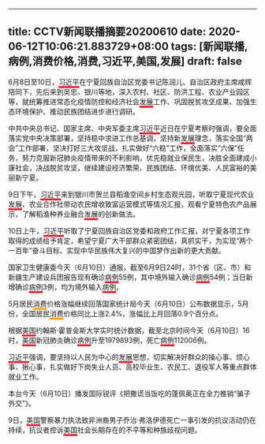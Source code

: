 
---
title: CCTV新闻联播摘要20200610
date: 2020-06-12T10:06:21.883729+08:00
tags: [新闻联播, 病例,消费价格,消费,习近平,美国,发展]
draft: false
---
6月8日至10日，<span style="border-bottom:4px solid #E32636;">习近平</span>在宁夏回族自治区党委书记陈润儿、自治区政府主席咸辉陪同下，先后来到吴忠、银川等地，深入农村、社区、防洪工程、农业产业园区等，就统筹推进常态化疫情防控和经济社会<span style="border-bottom:4px solid #E32636;">发展</span>工作、巩固脱贫攻坚成果、加强生态环境保护、推动民族团结进步进行调研。

中共中央总书记、国家主席、中央军委主席<span style="border-bottom:4px solid #E32636;">习近平</span>近日在宁夏考察时强调，要全面落实党中央决策部署，坚持稳中求进工作总基调，坚持新<span style="border-bottom:4px solid #E32636;">发展</span>理念，落实全国“两会”工作部署，坚决打好三大攻坚战，扎实做好“六稳”工作，全面落实“六保”任务，努力克服新冠肺炎疫情带来的不利影响，优先稳就业保民生，决胜全面建成小康社会，决战脱贫攻坚，继续建设经济繁荣、民族团结、环境优美、人民富裕的美丽新宁夏。

9日下午，<span style="border-bottom:4px solid #E32636;">习近平</span>来到银川市贺兰县稻渔空间乡村生态观光园，听取宁夏现代农业<span style="border-bottom:4px solid #E32636;">发展</span>、农业合作社带动农民增收致富运营模式等情况汇报，观看宁夏特色农产品展示，了解稻渔种养业融合<span style="border-bottom:4px solid #E32636;">发展</span>的创新做法。

10日上午，<span style="border-bottom:4px solid #E32636;">习近平</span>听取了宁夏回族自治区党委和政府工作汇报，对宁夏各项工作取得的成绩给予肯定，希望宁夏广大干部群众紧密团结，真抓实干，为实现“两个一百年”奋斗目标、实现中华民族伟大复兴的中国梦作出新的更大贡献。

国家卫生健康委今天（6月10日）通报，截至6月9日24时，31个省（区、市）和新疆生产建设兵团报告现有确诊<span style="border-bottom:4px solid #E32636;">病例</span>55例，其中境外输入确诊<span style="border-bottom:4px solid #E32636;">病例</span>54例；当日新增确诊<span style="border-bottom:4px solid #E32636;">病例</span>3例，均为境外输入<span style="border-bottom:4px solid #E32636;">病例</span>。

5月居民<span style="border-bottom:4px solid orange;">消费</span>价格涨幅继续回落国家统计局今天（6月10日）公布数据显示，5月份，全国居民<span style="border-bottom:4px solid orange;">消费</span>价格同比上涨2.4%，涨幅比上月回落0.9个百分点。

根据<span style="border-bottom:4px solid #E32636;">美国</span>约翰斯·霍普金斯大学实时统计数据，截至北京时间今天（6月10日）16时，<span style="border-bottom:4px solid #E32636;">美国</span>新冠肺炎确诊<span style="border-bottom:4px solid #E32636;">病例</span>升至1979893例，死亡<span style="border-bottom:4px solid #E32636;">病例</span>112006例。

<span style="border-bottom:4px solid #E32636;">习近平</span>强调，要坚持以人民为中心的<span style="border-bottom:4px solid #E32636;">发展</span>思想，切实解决好群众的操心事、烦心事、揪心事，扎实做好下岗失业人员、高校毕业生、农民工、退役军人等重点群体就业工作。

本台今天（6月10日）播发国际锐评《把撒谎当饭吃的蓬佩奥正在全力推销“骗子外交”》。

9日，<span style="border-bottom:4px solid #E32636;">美国</span>警察暴力执法致非洲裔男子乔治·弗洛伊德死亡一事引发的抗议活动仍在持续，抗议者控诉<span style="border-bottom:4px solid #E32636;">美国</span>社会长期存在的不平等和种族歧视问题。
